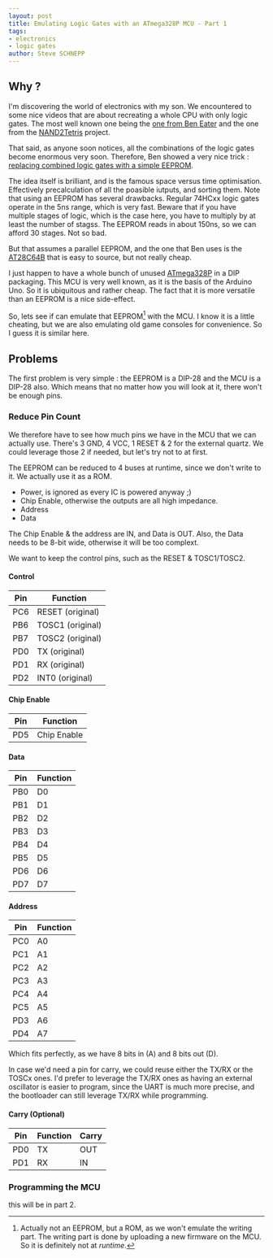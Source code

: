 ```yaml
---
layout: post
title: Emulating Logic Gates with an ATmega328P MCU - Part 1
tags:
- electronics
- logic gates
author: Steve SCHNEPP
---
```

## Why ?

I'm discovering the world of electronics with my son. We encountered to some
nice videos that are about recreating a whole CPU with only logic gates. The
most well known one being the [one from Ben
Eater](https://youtube.com/playlist?list=PLowKtXNTBypGqImE405J2565dvjafglHU)
and the one from the [NAND2Tetris](https://www.nand2tetris.org/) project.

That said, as anyone soon notices, all the combinations of the logic gates become
enormous very soon. Therefore, Ben showed a very nice trick : [replacing
combined logic gates with a simple EEPROM](https://youtu.be/BA12Z7gQ4P0).

The idea itself is brilliant, and is the famous space versus time optimisation.
Effectively precalculation of all the poasible iutputs, and sorting them. Note
that using an EEPROM has several drawbacks. Regular 74HCxx logic gates operate
in the 5ns range, which is very fast. Beware that if you have multiple stages
of logic, which is the case here, you have to multiply by at least the number
of stagss. The EEPROM reads in about 150ns, so we can afford 30 stages. Not so
bad.

But that assumes a parallel EEPROM, and the one that Ben uses is the
[AT28C64B](https://www.microchip.com/en-us/product/AT28C64B) that is easy to
source, but not really cheap.

I just happen to have a whole bunch of unused
[ATmega328P](https://www.microchip.com/en-us/product/ATmega328P) in a DIP
packaging. This MCU is very well known, as it is the basis of the Arduino Uno.
So it is ubiquitous and rather cheap. The fact that it is more versatile than
an EEPROM is a nice side-effect.

So, lets see if can emulate that EEPROM[^1] with the MCU. I know it is a little
cheating, but we are also emulating old game consoles for convenience. So I
guess it is similar here.

[^1]: Actually not an EEPROM, but a ROM, as we won't emulate the writing part. The writing part is done by uploading a new firmware on the MCU. So it is definitely not at *runtime*.

## Problems

The first problem is very simple : the EEPROM is a DIP-28 and the MCU is a DIP-28 also. Which means that no matter how you will look at it, there won't be enough pins.

### Reduce Pin Count

We therefore have to see how much pins we have in the MCU that we can actually use.
There's 3 GND, 4 VCC, 1 RESET & 2 for the external quartz. We could leverage those 2 if needed, but let's try not to at first.

The EEPROM can be reduced to 4 buses at runtime, since we don't write to it. We actually use it as a ROM.

  * Power, is ignored as every IC is powered anyway ;)
  * Chip Enable, otherwise the outputs are all high impedance.
  * Address
  * Data

The Chip Enable & the address are IN, and Data is OUT.
Also, the Data needs to be 8-bit wide, otherwise it will be too complext.

We want to keep the control pins, such as the RESET & TOSC1/TOSC2.

#### Control

Pin | Function
----|---
PC6 | RESET (original)
PB6 | TOSC1 (original)
PB7 | TOSC2 (original)
PD0 | TX (original)
PD1 | RX (original)
PD2 | INT0 (original)

#### Chip Enable

Pin | Function
----|---
PD5 | Chip Enable

#### Data

Pin | Function
----|---
PB0 | D0
PB1 | D1
PB2 | D2
PB3 | D3
PB4 | D4
PB5 | D5
PD6 | D6
PD7 | D7

#### Address

Pin | Function
----|---
PC0 | A0
PC1 | A1
PC2 | A2
PC3 | A3
PC4 | A4
PC5 | A5
PD3 | A6
PD4 | A7

Which fits perfectly, as we have 8 bits in (A) and 8 bits out (D).

In case we'd need a pin for carry, we could reuse either the TX/RX or the TOSCx
ones. I'd prefer to leverage the TX/RX ones as having an external oscillator is
easier to program, since the UART is much more precise, and the bootloader can
still leverage TX/RX while programming.

#### Carry (Optional)

Pin | Function | Carry
----|----------|------
PD0 |    TX    | OUT
PD1 |    RX    | IN

### Programming the MCU

this will be in part 2.
